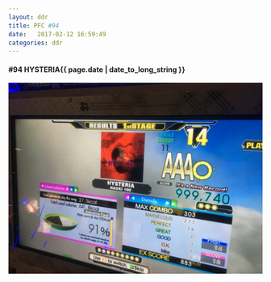 ```yaml
---
layout: ddr
title: PFC #94
date:   2017-02-12 16:59:49
categories: ddr
---
```

#### **#94** HYSTERIA<span class="pull-right">{{ page.date | date_to_long_string }}</span>
![](/images/pfc/94_HYSTERIA.jpg)
